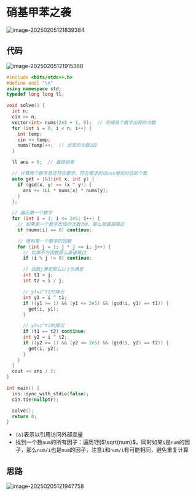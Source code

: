 # 硝基甲苯之袭

![image-20250205121839384](https://gitee.com/chen-houchao/images/raw/master/202502051218511.png)

## 代码

![image-20250205121915360](https://gitee.com/chen-houchao/images/raw/master/202502051219389.png)

```cpp
#include <bits/stdc++.h>
#define endl "\n"
using namespace std;
typedef long long ll;

void solve() {
  int n;
  cin >> n;
  vector<int> nums(2e5 + 1, 0);  // 存储各个数字出现的次数
  for (int i = 0; i < n; i++) {
    int temp;
    cin >> temp;
    nums[temp]++;  // 出现的次数加1
  }

  ll ans = 0;  // 最终结果

  // 计算两个数字是否符合要求，符合要求的话ans增加对应的个数
  auto get = [&](int x, int y) {
    if (gcd(x, y) == (x ^ y)) {
      ans += 1LL * nums[x] * nums[y];
    }
  };

  // 遍历第一个数字
  for (int i = 1; i <= 2e5; i++) {
    // 如果第一个数字出现的次数为0，那么就直接跳过
    if (nums[i] == 0) continue;

    // 便利第一个数字的因数
    for (int j = 1; j * j <= i; j++) {
      // 如果不为因数那么直接跳过
      if (i % j != 0) continue;

      // 因数j满足那么i/j也满足
      int t1 = j;
      int t2 = i / j;

      // y1=i^t1的情况
      int y1 = i ^ t1;
      if ((y1 >= 1) && (y1 <= 2e5) && (gcd(i, y1) == t1)) {
        get(i, y1);
      }

      // y2=i^t2的情况
      if (t1 == t2) continue;
      int y2 = i ^ t2;
      if ((y2 >= 1) && (y2 <= 2e5) && (gcd(i, y2) == t2)) {
        get(i, y2);
      }
    }
  }
  cout << ans / 2;
}

int main() {
  ios::sync_with_stdio(false);
  cin.tie(nullptr);

  solve();
  return 0;
}
```

- `[&]`表示以引用访问外部变量
- 找到一个数`num`的所有因子：遍历1到$\sqrt{num}$，同时如果`i`是`num`的因子，那么`num/i`也是`num`的因子，注意`i`和`num/i`有可能相同，避免重复计算

## 思路

![image-20250205121947758](https://gitee.com/chen-houchao/images/raw/master/202502051219108.png)